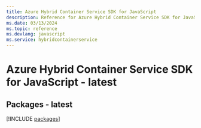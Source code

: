 ```yaml
---
title: Azure Hybrid Container Service SDK for JavaScript
description: Reference for Azure Hybrid Container Service SDK for JavaScript
ms.date: 03/13/2024
ms.topic: reference
ms.devlang: javascript
ms.service: hybridcontainerservice
---
```

# Azure Hybrid Container Service SDK for JavaScript - latest
## Packages - latest
[!INCLUDE [packages](hybrid-container-service-index.md)]